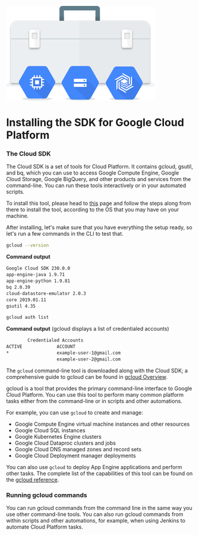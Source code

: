 ![gcp-sdk](./resources/gcp-sdk.png)

# Installing the SDK for Google Cloud Platform

### The Cloud SDK
The Cloud SDK is a set of tools for Cloud Platform. It contains gcloud, gsutil, and bq, which you can use to access Google Compute Engine, Google Cloud Storage, Google BigQuery, and other products and services from the command-line. You can run these tools interactively or in your automated scripts.

To install this tool, please head to [this](https://cloud.google.com/sdk/docs/quickstarts) page and follow the steps along from there to install the tool, according to the OS that you may have on your machine.

After installing, let's make sure that you have everything the setup ready, so let's run a few commands in the CLI to test that.

```sh
gcloud --version
```

__Command output__
```sh
Google Cloud SDK 230.0.0
app-engine-java 1.9.71
app-engine-python 1.9.81
bq 2.0.39
cloud-datastore-emulator 2.0.3
core 2019.01.11
gsutil 4.35
```

```sh
gcloud auth list
```

__Command output__ (gcloud displays a list of credentialed accounts)

```sh
        Credentialed Accounts
ACTIVE             ACCOUNT
*                  example-user-1@gmail.com
                   example-user-2@gmail.com
```


The `gcloud` command-line tool is downloaded along with the Cloud SDK; a comprehensive guide to gcloud can be found in [gcloud Overview](https://cloud.google.com/sdk/gcloud/).

gcloud is a tool that provides the primary command-line interface to Google Cloud Platform. You can use this tool to perform many common platform tasks either from the command-line or in scripts and other automations.

For example, you can use `gcloud` to create and manage:

* Google Compute Engine virtual machine instances and other resources
* Google Cloud SQL instances
* Google Kubernetes Engine clusters
* Google Cloud Dataproc clusters and jobs
* Google Cloud DNS managed zones and record sets
* Google Cloud Deployment manager deployments

You can also use `gcloud` to deploy App Engine applications and perform other tasks. The complete list of the capabilities of this tool can be found on the [gcloud reference](https://cloud.google.com/sdk/gcloud/reference/).

### Running gcloud commands
You can run gcloud commands from the command line in the same way you use other command-line tools. You can also run gcloud commands from within scripts and other automations, for example, when using Jenkins to automate Cloud Platform tasks.